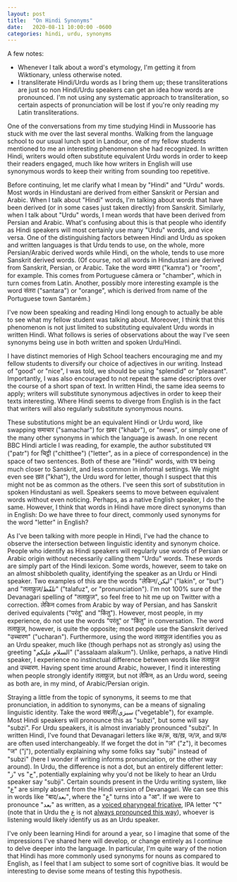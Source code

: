 ```yaml
---
layout: post
title:  "On Hindi Synonyms"
date:   2020-08-11 10:00:00 -0600
categories: hindi, urdu, synonyms
---
```


<!-- - In Mussoorie, one of my fellow students mentioned that in writing, people will often substitute equivalent Urdu words to increase vocabulary variability.
  - Now that I've been reading a little more, I've noticed this personally!
- Disclaimer that I'm drawing on my own personal experience, and Hindi language experiences with a limited number of speakers.
- Hindustani has a lot of synonyms. My contention is that these synonyms are used differently than in English.
  - In English, we often substitute adjectives with similar meaning in order to maintain our readers' interest.
    - I have distinct memories of high school English teachers encouraging us to stray away from boring words like "good" and "nice", opting instead for words like "splendid" and "pleasant".
  - In Hindi, nouns, in addition to adjectives are substituted.
    - "Letter" example. (use excerpt from BBC Hindi article)  
  - For common nouns, it seems like a wider range of synonyms are in common use. People use them interchangeably in both spoken and written Hindi.  
    - Synonymous nouns are drawn from Persian and Sanskrit sources (zaeka and svad), but not exclusively (putr and chitthi)
    - Ostensible Hindi speakers will commonly use Urdu words instead of Hindi equivalents (magar and lekin vs whatever Hindi equivalent is). Sometimes one or the other is almost never used, except in a formal or perhaps religious setting. (Kitaab and Hindi equivalent). I wonder if people know if they're using "Urdu" versus "Hindi" words -- in my mind the distinction is often clear, as I've spent time studying Arabic, and can read/write Urdu.
    - Hindi/Urdu has many different words for "god"; each word (or set of words)'s use in dependent on religious context. भागवान is used to refer to Hindu gods, while ख़ुदा is used to refer to Muslim or Christian God. We do this in English, when we use "Allah" (also used in Hindustani as आल्लह) to refer to Muslim God, or when we use "God" (with uppercase "g") to refer to Abrahamic god, and "god" (lowercase "g") or "diety" to refer to gods in polytheistic contexts.
      - It seems to me that Hindi/Urdu has a greater number of words that in English would be largely synonymous.  
    - Some Urdu/Hindi words are closely related, by not entirely synonymous, like पैंठ, and बज़ार.
    - Some synonyms carry with them an identity marker -- by using one or the other I'm signaling that I'm speaking Urdu or Hindi.
      - Differences in pronunciation also accomplishes this; ज and ज़ are often confused in written Hindi, while in Urdu this would likely not happen. Same for क and क़, and फ and फ़. Hindi speakers sometimes say "subji" instead of "subzi" (is this coming from the written language, or the other way around?), while I would be very surprised if Urdu speakers would do this. Presence of "ain" and "gain" letters in written Urdu are also present in spoken Urdu (consider बाद and بعد in Hindi/Urdu, or इमारात (sp) and عمارت (sp). -->

A few notes:
 - Whenever I talk about a word's etymology, I'm getting it from Wiktionary, unless otherwise noted.
 - I transliterate Hindi/Urdu words as I bring them up; these transliterations are just so non Hindi/Urdu speakers can get an idea how words are pronounced. I'm not using any systematic approach to transliteration, so certain aspects of pronunciation will be lost if you're only reading my Latin transliterations.

One of the conversations from my time studying Hindi in Mussoorie has stuck with me over the last several months. Walking from the language school to our usual lunch spot in Landour, one of my fellow students mentioned to me an interesting phenomenon she had recognized. In written Hindi, writers would often substitute equivalent Urdu words in order to keep their readers engaged, much like how writers in English will use synonymous words to keep their writing from sounding too repetitive.

Before continuing, let me clarify what I mean by "Hindi" and "Urdu" words. Most words in Hindustani are derived from either Sanskrit or Persian and Arabic. When I talk about "Hindi" words, I'm talking about words that have been derived (or in some cases just taken directly) from Sanskrit. Similarly, when I talk about "Urdu" words, I mean words that have been derived from Persian and Arabic. What's confusing about this is that people who identify as Hindi speakers will most certainly use many "Urdu" words, and vice versa. One of the distinguishing factors between Hindi and Urdu as spoken and written languages is that Urdu tends to use, on the whole, more Persian/Arabic derived words while Hindi, on the whole, tends to use more Sanskrit derived words. (Of course, not all words in Hindustani are derived from Sanskrit, Persian, or Arabic. Take the word कमरा ("kamra") or "room", for example. This comes from Portuguese câmera or "chamber", which in turn comes from Latin. Another, possibly more interesting example is the word संतरा ("santara") or "orange", which is derived from name of the Portuguese town Santarém.)

I've now been speaking and reading Hindi long enough to actually be able to see what my fellow student was talking about. Moreover, I think that this phenomenon is not just limited to substituting equivalent Urdu words in written Hindi. What follows is series of observations about the way I've seen synonyms being use in both written and spoken Urdu/Hindi.

I have distinct memories of High School teachers encouraging me and my fellow students to diversify our choice of adjectives in our writing. Instead of "good" or "nice", I was told, we should be using "splendid" or "pleasant". Importantly, I was also encouraged to not repeat the same descriptors over the course of a short span of text. In written Hindi, the same idea seems to apply; writers will substitute synonymous adjectives in order to keep their texts interesting. Where Hindi seems to diverge from English is in the fact that writers will also regularly substitute synonymous nouns.

These substitutions might be an equivalent Hindi or Urdu word, like swapping समाचार ("samachar") for ख़बर ("khabr"), or "news", or simply one of the many other synonyms in which the language is awash. In one recent BBC Hindi article I was reading, for example, the author substituted पत्र ("patr") for चिट्ठी ("chitthee") ("letter", as in a piece of correspondence) in the space of two sentences. Both of these are "Hindi" words, with पत्र being much closer to Sanskrit, and less common in informal settings. We might even see ख़त ("khat"), the Urdu word for letter, though I suspect that this might not be as common as the others. I've seen this sort of substitution in spoken Hindustani as well. Speakers seems to move between equivalent words without even noticing. Perhaps, as a native English speaker, I do the same. However, I think that words in Hindi have more direct synonyms than in English: Do we have three to four direct, commonly used synonyms for the word "letter" in English?

As I've been talking with more people in Hindi, I've had the chance to observe the intersection between linguistic identity and synonym choice. People who identify as Hindi speakers will regularly use words of Persian or Arabic origin without necessarily calling them "Urdu" words. These words are simply part of the Hindi lexicon. Some words, however, seem to take on an almost shibboleth quality, identifying the speaker as an Urdu or Hindi speaker. Two examples of this are the words "लेकिन/لیکن" ("lakin", or "but") and "तलाफ़ुज़/تلفّظ" ("talafuz", or "pronunciation"). I'm not 100% sure of the Devanagari spelling of "तलाफ़ुज़", so feel free to hit me up on Twitter with a correction. लेकिन comes from Arabic by way of Persian, and has Sanskrit derived equivalents ("परंतू" and "किंतु"). However, most people, in my experience, do not use the words "परंतू" or "किंतु" in conversation. The word तलाफ़ुज़, however, is quite the opposite; most people use the Sanskrit derived "उच्चारण" ("ucharan"). Furthermore, using the word तलाफ़ुज़ identifies you as an Urdu speaker, much like (though perhaps not as strongly as) using the greeting "السلام عليكم" ("assalaam alaikum"). Unlike, perhaps, a native Hindi speaker, I experience no instinctual difference between words like तलाफ़ुज़ and उच्चारण. Having spent time around Arabic, however, I find it interesting when people strongly identify तलाफ़ुज़, but not लेकिन, as an Urdu word, seeing as both are, in my mind, of Arabic/Persian origin.

Straying a little from the topic of synonyms, it seems to me that pronunciation, in addition to synonyms, can be a means of signaling linguistic identity. Take the word सबज़ी/سبزی ("vegetable"), for example. Most Hindi speakers will pronounce this as "subzi", but some will say "subzi". For Urdu speakers, it is almost invariably pronounced "subzi". In written Hindi, I've found that Devanagari letters like क/क़, ख/ख़, ज/ज़, and फ़/फ are often used interchangeably. If we forget the dot in "ज़" ("z"), it becomes "ज" ("j"), potentially explaining why some folks say "subji" instead of "subzi" (here I wonder if writing informs pronunciation, or the other way around). In Urdu, the difference is not a dot, but an entirely different letter: "ز" vs "ج", potentially explaining why you'd not be likely to hear an Urdu speaker say "subji". Certain sounds present in the Urdu writing system, like "ع" are simply absent from the Hindi version of Devanagari. We can see this in words like "बाद/بعد", where the "ع" turns into a "आ". If we were to pronounce "بعد" as written, as a [voiced pharyngeal fricative](https://en.wikipedia.org/wiki/Voiced_pharyngeal_fricative), IPA letter "ʕ" (note that in Urdu the ع is not [always pronounced this way](https://en.wiktionary.org/wiki/%D8%B9#Pronunciation_9)), whoever is listening would likely identify us as an Urdu speaker.

I've only been learning Hindi for around a year, so I imagine that some of the impressions I've shared here will develop, or change entirely as I continue to delve deeper into the language. In particular, I'm quite wary of the notion that Hindi has more commonly used synonyms for nouns as compared to English, as I feel that I am subject to some sort of cognitive bias. It would be interesting to devise some means of testing this hypothesis.
